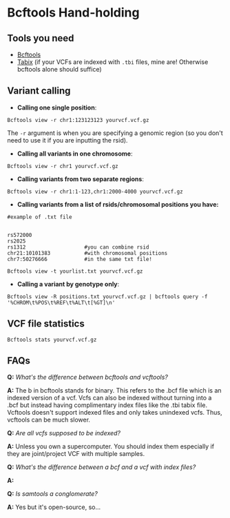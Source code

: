 # Bcftools Hand-holding  

## Tools you need
- [Bcftools](https://samtools.github.io/bcftools/)
- [Tabix](http://www.htslib.org/doc/tabix.html) (if your VCFs are indexed with `.tbi` files, mine are! Otherwise bcftools alone should suffice)

## Variant calling

- **Calling one single position**: 
```
Bcftools view -r chr1:123123123 yourvcf.vcf.gz
```

The `-r` argument is when you are specifying a genomic region (so you don't need to use it if you are inputting the rsid). 

- **Calling all variants in one chromosome**:

```
Bcftools view -r chr1 yourvcf.vcf.gz
```

- **Calling variants from two separate regions**: 
```
Bcftools view -r chr1:1-123,chr1:2000-4000 yourvcf.vcf.gz
```

- **Calling variants from a list of rsids/chromosomal positions you have:**
```
#example of .txt file


rs572000
rs2025
rs1312                   #you can combine rsid
chr21:10101383           #with chromosomal positions
chr7:50276666            #in the same txt file!
```
```
Bcftools view -t yourlist.txt yourvcf.vcf.gz
```

- **Calling a variant by genotype only**: 

```
Bcftools view -R positions.txt yourvcf.vcf.gz | bcftools query -f '%CHROM\t%POS\t%REF\t%ALT\t[%GT]\n'
```


## VCF file statistics 

```
Bcftools stats yourvcf.vcf.gz
```


## FAQs 

**Q:** _What's the difference between bcftools and vcftools?_

**A:** The b in bcftools stands for binary. This refers to the .bcf file which is an indexed version of a vcf. Vcfs can also be indexed without turning into a .bcf but instead having complimentary index files like the .tbi tabix file. Vcftools doesn't support indexed files and only takes unindexed vcfs. Thus, vcftools can be much slower.


**Q:** _Are all vcfs supposed to be indexed?_

**A:** Unless you own a supercomputer. You should index them especially if they are joint/project VCF with multiple samples.


**Q:** _What's the difference between a bcf and a vcf with index files?_

**A:** 


**Q:** _Is samtools a conglomerate?_

**A:** Yes but it's open-source, so...


